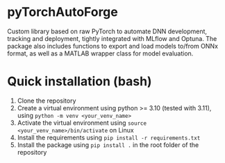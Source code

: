 # pyTorchAutoForge
Custom library based on raw PyTorch to automate DNN development, tracking and deployment, tightly integrated with MLflow and Optuna. The package also includes functions to export and load models to/from ONNx format, as well as a MATLAB wrapper class for model evaluation.

# Quick installation (bash)
1) Clone the repository
2) Create a virtual environment using python >= 3.10 (tested with 3.11), using `python -m venv <your_venv_name>`
3) Activate the virtual environment using `source <your_venv_name>/bin/activate` on Linux 
4) Install the requirements using `pip install -r requirements.txt`
5) Install the package using `pip install .` in the root folder of the repository